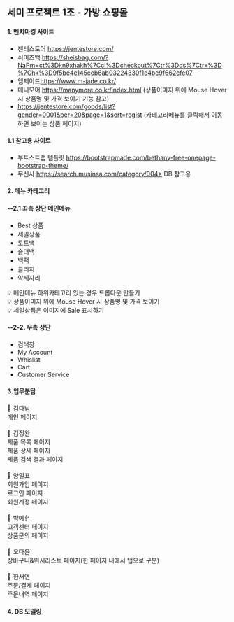 
세미 프로젝트 1조 - 가방 쇼핑몰
-----------------------------

#### 1. 벤치마킹 사이트
* 젠테스토어 <https://jentestore.com/>
* 쉬이즈백 <https://sheisbag.com/?NaPm=ct%3Dkn9xhakh%7Cci%3Dcheckout%7Ctr%3Dds%7Ctrx%3D%7Chk%3D9f5be4e145ceb6ab03224330f1e4be9f662cfe07>
* 엠제이드<https://www.m-jade.co.kr/>
* 매니모어 <https://manymore.co.kr/index.html> (상품이미지 위에 Mouse Hover 시 상품명 및 가격 보이기 기능 참고)
* <https://jentestore.com/goods/list?gender=0001&per=20&page=1&sort=regist> (카테고리메뉴를 클릭해서 이동하면 보이는 상품 페이지)
#### 1.1 참고용 사이트
* 부트스트랩 템플릿 <https://bootstrapmade.com/bethany-free-onepage-bootstrap-theme/>
* 무신사 https://search.musinsa.com/category/004> DB 참고용


#### 2. 메뉴 카테고리
#### --2.1 좌측 상단 메인메뉴

* Best 상품
* 세일상품
* 토트백
* 숄더백
* 백팩
* 클러치
* 악세사리
 
💡 메인메뉴 하위카테고리 있는 경우 드롭다운 만들기<br>
💡 상품이미지 위에 Mouse Hover 시 상품명 및 가격 보이기<br>
💡 세일상품은 이미지에 Sale 표시하기<br>
    
#### --2-2. 우측 상단
* 검색창
* My Account
* Whislist
* Cart
* Customer Service

#### 3.업무분담

🚩 김다님<br>
  메인 페이지<br>
<br>
🧡 김정완<br>
  제품 목록 페이지<br>
  제품 상세 페이지<br>
  제품 검색 결과 페이지<br>
<br>
💛 양일표<br>
   회원가입 페이지<br>
  로그인 페이지<br>
  회원계정 페이지<br>
<br>
💚 박예현<br>
  고객센터 페이지<br>
  상품문의 페이지<br>
<br>
💙 오다윤<br>
  장바구니&위시리스트 페이지(한 페이지 내에서 탭으로 구분)<br>
<br>
💜 한서연<br>
  주문/결제 페이지<br>
  주문내역 페이지<br>


#### 4. DB 모델링

